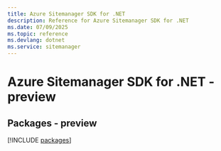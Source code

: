```yaml
---
title: Azure Sitemanager SDK for .NET
description: Reference for Azure Sitemanager SDK for .NET
ms.date: 07/09/2025
ms.topic: reference
ms.devlang: dotnet
ms.service: sitemanager
---
```

# Azure Sitemanager SDK for .NET - preview
## Packages - preview
[!INCLUDE [packages](sitemanager-index.md)]